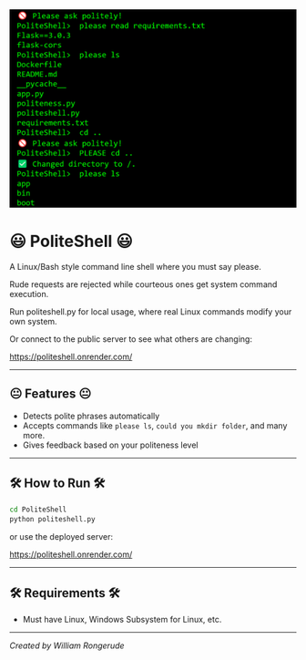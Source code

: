 <img src="assets/use2.png" width="600">


# 😃 PoliteShell 😃

A Linux/Bash style command line shell where you must say please.

Rude requests are rejected while courteous ones get system command execution.

Run politeshell.py for local usage, where real Linux commands modify your own system.

Or connect to the public server to see what others are changing:

https://politeshell.onrender.com/

---

## 😐 Features 😐

- Detects polite phrases automatically
- Accepts commands like `please ls`, `could you mkdir folder`, and many more.
- Gives feedback based on your politeness level

---

## 🛠 How to Run 🛠

```bash
cd PoliteShell
python politeshell.py

```

or use the deployed server:

https://politeshell.onrender.com/

---

## 🛠 Requirements 🛠

- Must have Linux, Windows Subsystem for Linux, etc.

---

*Created by William Rongerude*
